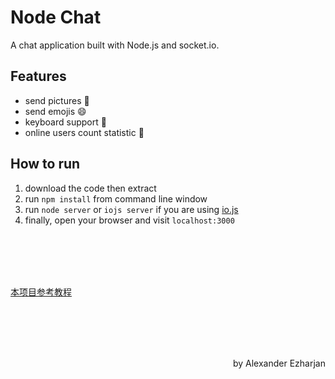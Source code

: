 Node  Chat
===

A chat application built with Node.js and socket.io.





Features
---
* send pictures :sunrise:
* send emojis :smile:
* keyboard support :musical_keyboard:
* online users count statistic :ghost:

How to run
---
1. download the code then extract
2. run `npm install` from command line window
3. run `node server` or `iojs server` if you are using [io.js](https://iojs.org/)
4. finally, open your browser and visit `localhost:3000`

<br>
<br>
<br>
<br>


[本项目参考教程](http://www.cnblogs.com/Wayou/p/nodeChat_built_with_nodejs_socket.html)





<br>
<br>
<br>
<br>


<p align="right">by Alexander Ezharjan</p>
